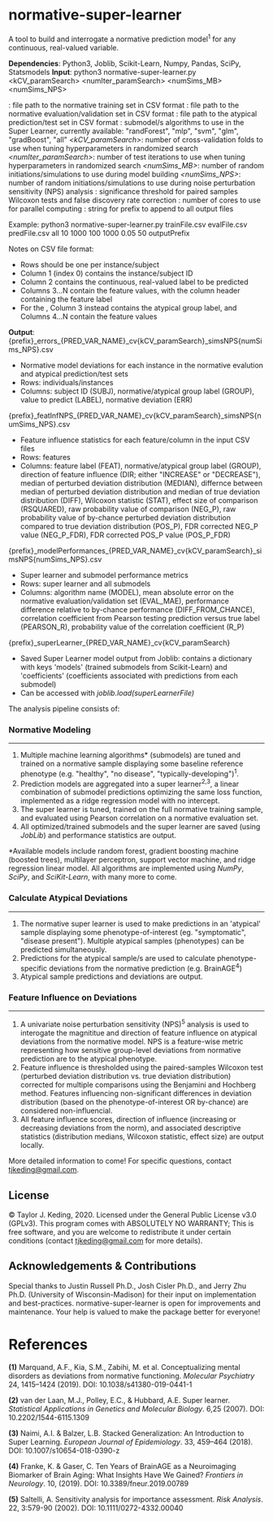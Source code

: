 # normative-super-learner
A tool to build and interrogate a normative prediction model<sup>1</sup> for any continuous, real-valued variable. 

**Dependencies**: Python3, Joblib, Scikit-Learn, Numpy, Pandas, SciPy, Statsmodels
**Input**: python3 normative-super-learner.py <trainCSVFile> <evalCSVFile> <predCSVFile> <model> <kCV_paramSearch> <numIter_paramSearch> <numSims_MB> <numSims_NPS> <pThresh> <numCores> <prefix>

*<trainCSVFile>*: file path to the normative training set in CSV format 
*<evalCSVFile>*: file path to the normative evaluation/validation set in CSV format
*<predCSVFile>*: file path to the atypical prediction/test set in CSV format
*<model>*: submodel/s algorithms to use in the Super Learner, currently available: "randForest", "mlp", "svm", "glm", "gradBoost", "all"
*<kCV_paramSearch>*: number of cross-validation folds to use when tuning hyperparameters in randomized search
*<numIter_paramSearch>*: number of test iterations to use when tuning hyperparameters in randomized search
*<numSims_MB>*: number of random initiations/simulations to use during model building
*<numSims_NPS>*: number of random initiations/simulations to use during noise perturbation sensitivity (NPS) analysis
*<pThresh>*: significance threshold for paired samples Wilcoxon tests and false discovery rate correction
*<numCores>*: number of cores to use for parallel computing
*<prefix>*: string for prefix to append to all output files
 
Example: python3 normative-super-learner.py trainFile.csv evalFile.csv predFile.csv all 10 1000 100 1000 0.05 50 outputPrefix

Notes on CSV file format:
- Rows should be one per instance/subject
- Column 1 (index 0) contains the instance/subject ID
- Column 2 contains the continuous, real-valued label to be predicted
- Columns 3...N contain the feature values, with the column header containing the feature label
- For the <predCSVFile>, Column 3 instead contains the atypical group label, and Columns 4...N contain the feature values
  
**Output**:
{prefix}\_errors\_{PRED_VAR_NAME}\_cv{kCV_paramSearch}\_simsNPS{numSims_NPS}.csv
- Normative model deviations for each instance in the normative evalution and atypical prediction/test sets
- Rows: individuals/instances
- Columns: subject ID (SUBJ), normative/atypical group label (GROUP), value to predict (LABEL), normative deviation (ERR)

{prefix}\_featInfNPS\_{PRED_VAR_NAME}\_cv{kCV_paramSearch}\_simsNPS{numSims_NPS}.csv
- Feature influence statistics for each feature/column in the input CSV files
- Rows: features
- Columns: feature label (FEAT), normative/atypical group label (GROUP), direction of feature influence (DIR; either "INCREASE" or "DECREASE"), median of perturbed deviation distribution (MEDIAN), differnce between median of perturbed deviation distribution and median of true deviation distribution (DIFF), Wilcoxon statistic (STAT), effect size of comparison (RSQUARED), raw probability value of comparison (NEG_P), raw probability value of by-chance perturbed deviation distribution compared to true deviation distribution (POS_P), FDR corrected NEG_P value (NEG_P_FDR), FDR corrected POS_P value (POS_P_FDR)

{prefix}\_modelPerformances\_{PRED_VAR_NAME}\_cv{kCV_paramSearch}\_simsNPS{numSims_NPS}.csv
- Super learner and submodel performance metrics
- Rows: super learner and all submodels
- Columns: algorithm name (MODEL), mean absolute error on the normative evaluation/validation set (EVAL_MAE), performance difference relative to by-chance performance (DIFF_FROM_CHANCE), correlation coefficient from Pearson testing prediction versus true label (PEARSON_R), probability value of the correlation coefficient (R_P)

{prefix}\_superLearner\_{PRED_VAR_NAME}\_cv{kCV_paramSearch}
- Saved Super Learner model output from Joblib: contains a dictionary with keys 'models' (trained submodels from Scikit-Learn) and 'coefficients' (coefficients associated with predictions from each submodel)
- Can be accessed with *joblib.load(superLearnerFile)*

The analysis pipeline consists of:

### Normative Modeling
------
1) Multiple machine learning algorithms\* (submodels) are tuned and trained on a normative sample displaying some baseline reference phenotype (e.g. "healthy", "no disease", "typically-developing")<sup>1</sup>. 
2) Prediction models are aggregated into a super learner<sup>2,3</sup>, a linear combination of submodel predictions optimizing the same loss function, implemented as a ridge regression model with no intercept. 
3) The super learner is tuned, trained on the full normative training sample, and evaluated using Pearson correlation on a normative evaluation set.
4) All optimized/trained submodels and the super learner are saved (using *JobLib*) and performance statistics are output.

\*Available models include random forest, gradient boosting machine (boosted trees), multilayer perceptron, support vector machine, and ridge regression linear model. All algorithms are implemented using *NumPy*, *SciPy*, and *SciKit-Learn*, with many more to come.

### Calculate Atypical Deviations 
------
1) The normative super learner is used to make predictions in an 'atypical' sample displaying some phenotype-of-interest (eg. "symptomatic", "disease present"). Multiple atypical samples (phenotypes) can be predicted simultaneously.
2) Predictions for the atypical sample/s are used to calculate phenotype-specific deviations from the normative prediction (e.g. BrainAGE<sup>4</sup>)
3) Atypical sample predictions and deviations are output.

### Feature Influence on Deviations
------
1) A univariate noise perturbation sensitivity (NPS)<sup>5</sup> analysis is used to interogate the magnititue and direction of feature influence on atypical deviations from the normative model. NPS is a feature-wise metric representing how sensitive group-level deviations from normative prediction are to the atypical phenotype.
2) Feature influence is thresholded using the paired-samples Wilcoxon test (perturbed deviation distribution vs. true deviation distribution) corrected for multiple comparisons using the Benjamini and Hochberg method. Features influencing non-significant differences in deviation distribution (based on the phenotype-of-interest OR by-chance) are considered non-influencial.
3) All feature influence scores, direction of influence (increasing or decreasing deviations from the norm), and associated descriptive statistics (distribution medians, Wilcoxon statistic, effect size) are output locally.

More detailed information to come! For specific questions, contact tjkeding@gmail.com.


## License
© Taylor J. Keding, 2020. Licensed under the General Public License v3.0 (GPLv3).
This program comes with ABSOLUTELY NO WARRANTY; This is free software, and you are welcome to redistribute it under certain conditions (contact tjkeding@gmail.com for more details).


## Acknowledgements & Contributions
Special thanks to Justin Russell Ph.D., Josh Cisler Ph.D., and Jerry Zhu Ph.D. (University of Wisconsin-Madison) for their input on implementation and best-practices. normative-super-learner is open for improvements and maintenance. Your help is valued to make the package better for everyone!


# References
**(1)** Marquand, A.F., Kia, S.M., Zabihi, M. et al. Conceptualizing mental disorders as deviations from normative functioning. *Molecular Psychiatry* 24, 1415–1424 (2019). DOI: 10.1038/s41380-019-0441-1

**(2)** van der Laan, M.J., Polley, E.C., & Hubbard, A.E. Super learner. *Statistical Applications in Genetics and Molecular Biology*. 6,25 (2007). DOI: 10.2202/1544-6115.1309

**(3)** Naimi, A.I. & Balzer, L.B. Stacked Generalization: An Introduction to Super Learning. *European Journal of Epidemiology*. 33, 459–464 (2018). DOI: 10.1007/s10654-018-0390-z

**(4)** Franke, K. & Gaser, C. Ten Years of BrainAGE as a Neuroimaging Biomarker of Brain Aging: What Insights Have We Gained? *Frontiers in Neurology*. 10, (2019). DOI: 10.3389/fneur.2019.00789

**(5)** Saltelli, A. Sensitivity analysis for importance assessment. *Risk Analysis*. 22, 3:579-90 (2002). DOI: 10.1111/0272-4332.00040
